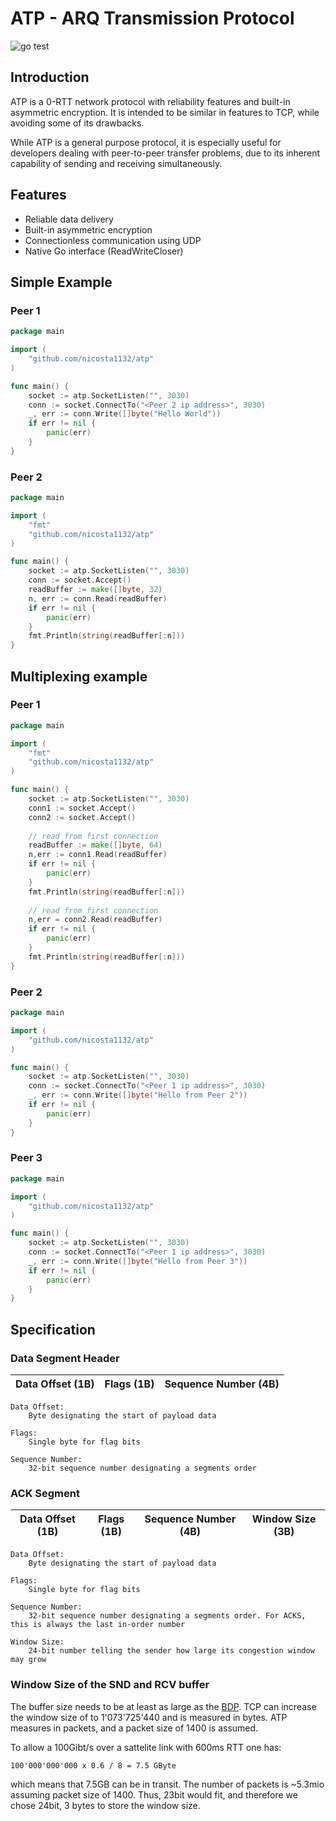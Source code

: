# ATP - ARQ Transmission Protocol
![go test](https://github.com/nicosta1132/atp-go/workflows/go%20test/badge.svg)

## Introduction
ATP is a 0-RTT network protocol with reliability features and built-in asymmetric encryption. It is intended to be similar in features to TCP, while avoiding some of its drawbacks.

While ATP is a general purpose protocol, it is especially useful for developers dealing with peer-to-peer transfer problems, due to its inherent capability of sending and receiving simultaneously.

## Features
* Reliable data delivery
* Built-in asymmetric encryption
* Connectionless communication using UDP
* Native Go interface (ReadWriteCloser)

## Simple Example

### Peer 1
```go
package main

import (
    "github.com/nicosta1132/atp"
)

func main() {
    socket := atp.SocketListen("", 3030)
    conn := socket.ConnectTo("<Peer 2 ip address>", 3030)
    _, err := conn.Write([]byte("Hello World"))
    if err != nil {
        panic(err)
    }
}
```
### Peer 2
```go
package main

import (
    "fmt"
    "github.com/nicosta1132/atp"
)

func main() {
    socket := atp.SocketListen("", 3030)
    conn := socket.Accept()
    readBuffer := make([]byte, 32)
    n, err := conn.Read(readBuffer)
    if err != nil {
        panic(err)
    }
    fmt.Println(string(readBuffer[:n]))
}
```

## Multiplexing example

### Peer 1
```go
package main

import (
    "fmt"
    "github.com/nicosta1132/atp"
)

func main() {
    socket := atp.SocketListen("", 3030)
    conn1 := socket.Accept()
    conn2 := socket.Accept()
    
    // read from first connection
    readBuffer := make([]byte, 64)
    n,err := conn1.Read(readBuffer)
    if err != nil {
        panic(err)
    }
    fmt.Println(string(readBuffer[:n]))
    
    // read from first connection
    n,err = conn2.Read(readBuffer)
    if err != nil {
        panic(err)
    }
    fmt.Println(string(readBuffer[:n]))
}
```
### Peer 2
```go
package main

import (
    "github.com/nicosta1132/atp"
)

func main() {
    socket := atp.SocketListen("", 3030)
    conn := socket.ConnectTo("<Peer 1 ip address>", 3030)
    _, err := conn.Write([]byte("Hello from Peer 2"))
    if err != nil {
        panic(err)
    }
}
```

### Peer 3
```go
package main

import (
    "github.com/nicosta1132/atp"
)

func main() {
    socket := atp.SocketListen("", 3030)
    conn := socket.ConnectTo("<Peer 1 ip address>", 3030)
    _, err := conn.Write([]byte("Hello from Peer 3"))
    if err != nil {
        panic(err)
    }
}
```
## Specification

### Data Segment Header
| Data Offset (1B) | Flags (1B) | Sequence Number (4B) | 
| ---------------- | ---------- | -------------------- |


```
Data Offset:
    Byte designating the start of payload data

Flags:
    Single byte for flag bits

Sequence Number:
    32-bit sequence number designating a segments order
```

### ACK Segment
| Data Offset (1B) | Flags (1B) | Sequence Number (4B) | Window Size (3B) |
| ---------------- | ---------- | -------------------- | ---------------- |

```
Data Offset:
    Byte designating the start of payload data

Flags:
    Single byte for flag bits

Sequence Number:
    32-bit sequence number designating a segments order. For ACKS, this is always the last in-order number

Window Size:
    24-bit number telling the sender how large its congestion window may grow
```

### Window Size of the SND and RCV buffer

The buffer size needs to be at least as large as the [BDP](https://en.wikipedia.org/wiki/Bandwidth-delay_product). TCP can increase the window size of to 1'073'725'440 and is measured in bytes. ATP measures in packets, and a packet size of 1400 is assumed.

To allow a 100Gibt/s over a sattelite link with 600ms RTT one has:
```
100'000'000'000 x 0.6 / 8 = 7.5 GByte
```
which means that 7.5GB can be in transit. The number of packets is ~5.3mio assuming packet size of 1400. Thus, 23bit would fit, and therefore we chose 24bit, 3 bytes to store the window size.

